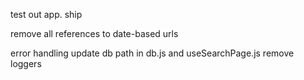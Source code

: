 test out app. ship

remove all references to date-based urls

error handling
update db path in db.js and useSearchPage.js
remove loggers
